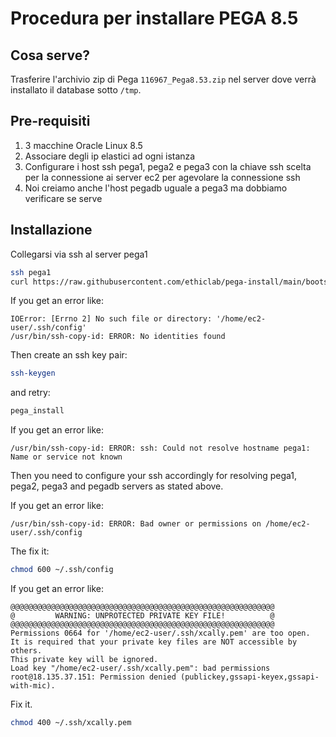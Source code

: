 # Procedura per installare PEGA 8.5

## Cosa serve?

Trasferire l'archivio zip di Pega `116967_Pega8.53.zip` nel server dove verrà installato il database sotto `/tmp`.

## Pre-requisiti

1. 3 macchine Oracle Linux 8.5
2. Associare degli ip elastici ad ogni istanza
3. Configurare i host ssh pega1, pega2 e pega3 con la chiave ssh scelta per la connessione ai server ec2 per agevolare la connessione ssh
4. Noi creiamo anche l'host pegadb uguale a pega3 ma dobbiamo verificare se serve

## Installazione

Collegarsi via ssh al server pega1

```bash
ssh pega1
curl https://raw.githubusercontent.com/ethiclab/pega-install/main/bootstrap.sh | bash
```

If you get an error like:

```
IOError: [Errno 2] No such file or directory: '/home/ec2-user/.ssh/config'
/usr/bin/ssh-copy-id: ERROR: No identities found
```

Then create an ssh key pair:

```bash
ssh-keygen
```

and retry:

```bash
pega_install
```

If you get an error like:

```
/usr/bin/ssh-copy-id: ERROR: ssh: Could not resolve hostname pega1: Name or service not known
```

Then you need to configure your ssh accordingly for resolving pega1, pega2, pega3 and pegadb servers as stated above.

If you get an error like:

```
/usr/bin/ssh-copy-id: ERROR: Bad owner or permissions on /home/ec2-user/.ssh/config
```

The fix it:

```bash
chmod 600 ~/.ssh/config
```

If you get an error like:

```
@@@@@@@@@@@@@@@@@@@@@@@@@@@@@@@@@@@@@@@@@@@@@@@@@@@@@@@@@@@
@         WARNING: UNPROTECTED PRIVATE KEY FILE!          @
@@@@@@@@@@@@@@@@@@@@@@@@@@@@@@@@@@@@@@@@@@@@@@@@@@@@@@@@@@@
Permissions 0664 for '/home/ec2-user/.ssh/xcally.pem' are too open.
It is required that your private key files are NOT accessible by others.
This private key will be ignored.
Load key "/home/ec2-user/.ssh/xcally.pem": bad permissions
root@18.135.37.151: Permission denied (publickey,gssapi-keyex,gssapi-with-mic).
```

Fix it.

```bash
chmod 400 ~/.ssh/xcally.pem
```
